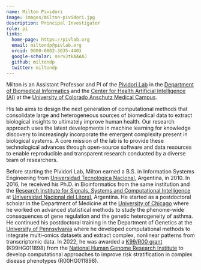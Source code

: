 ```yaml
---
name: Milton Pividori
image: images/milton-pividori.jpg
description: Principal Investigator
role: pi
links:
  home-page: https://pivlab.org
  email: miltondp@pivlab.org
  orcid: 0000-0002-3035-4403
  google-scholar: servJtkAAAAJ
  github: miltondp
  twitter: miltondp
---
```


Milton is an Assistant Professor and PI of the [Pividori Lab](/) in the [Department of Biomedical Informatics](https://medschool.cuanschutz.edu/dbmi) and the [Center for Health Artificial Intelligence (AI)](https://medschool.cuanschutz.edu/ai) at the [University of Colorado Anschutz Medical Campus](https://www.cuanschutz.edu/).

His lab aims to design the next generation of computational methods that consolidate large and heterogeneous sources of biomedical data to extract biological insights to ultimately improve human health.
Our research approach uses the latest developments in machine learning for knowledge discovery to increasingly incorporate the emergent complexity present in biological systems.
A core mission of the lab is to provide these technological advances through open-source software and data resources to enable reproducible and transparent research conducted by a diverse team of researchers.

Before starting the Pividori Lab, Milton earned a B.S. in Information Systems Engineering from [Universidad Tecnológica Nacional](https://www.frsf.utn.edu.ar/), Argentina, in 2010.
In 2016, he received his Ph.D. in Bioinformatics from the same institution and the [Research Institute for Signals, Systems and Computational Intelligence](https://sinc.unl.edu.ar/) at [Universidad Nacional del Litoral](http://www.unl.edu.ar/), Argentina.
He started as a postdoctoral scholar in the Department of Medicine at the [University of Chicago](https://www.uchicago.edu/) where he worked on advanced statistical methods to study the phenome-wide consequences of gene regulation and the genetic heterogeneity of asthma.
He continued his postdoctoral training in the Department of Genetics at the [University of Pennsylvania](https://www.upenn.edu/) where he developed computational methods to integrate multi-omics datasets and extract complex, nonlinear patterns from transcriptomic data.
In 2022, he was awarded a [K99/R00 grant](https://grants.nih.gov/grants/guide/pa-files/pa-20-188.html) (K99HG011898) from the [National Human Genome Research Institute](https://www.genome.gov/) to develop computational approaches to improve risk stratification in complex disease phenotypes (R00HG011898).

